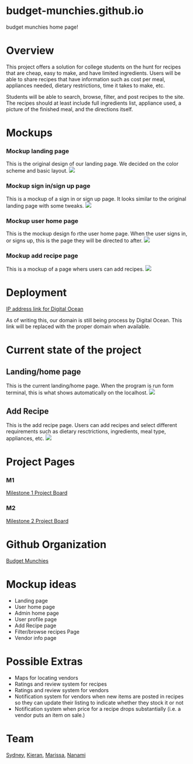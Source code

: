 # budget-munchies.github.io
budget munchies home page!

# Overview
This project offers a solution for college students on the hunt for recipes that are cheap, easy to make, and have limited ingredients. 
Users will be able to share recipes that have information such as cost per meal, appliances needed, dietary restrictions, time it takes to make, etc. 

Students will be able to search, browse, filter, and post recipes to the site. The recipes should at least include full ingredients list, appliance used, a picture of the finished meal, and the directions itself. 

# Mockups
### Mockup landing page
This is the original design of our landing page. We decided on the color scheme and basic layout. 
<img src="/land.png">

### Mockup sign in/sign up page
This is a mockup of a sign in or sign up page. It looks similar to the original landing page with some tweaks. 
<img src="/signin-signup.PNG">

### Mockup user home page
This is the mockup design fo rthe user home page. When the user signs in, or signs up, this is the page they will be directed to after. 
<img src="/user-home.PNG">

### Mockup add recipe page
This is a mockup of a page whers users can add recipes. 
<img src="/add-recipe.PNG">

# Deployment 

[IP address link for Digital Ocean](http://104.236.116.242/#/)

As of writing this, our domain is still being process by Digital Ocean. This link will be replaced with the proper domain when available.

# Current state of the project

## Landing/home page 
This is the current landing/home page. When the program is run form terminal, this is what shows automatically on the localhost. 
<img src="/landing2.jpg">

## Add Recipe
This is the add recipe page. Users can add recipes and select different requirements such as dietary resctrictions, ingredients, meal type, appliances, etc. 
<img src="/add.jpg">
  
# Project Pages

### M1
[Milestone 1 Project Board](https://github.com/budget-munchies/budget-munchies-project/projects/1)

### M2
[Milestone 2 Project Board](https://github.com/budget-munchies/budget-munchies-project/projects/2)

# Github Organization

[Budget Munchies](https://github.com/budget-munchies)

# Mockup ideas
* Landing page
* User home page
* Admin home page
* User profile page
* Add Recipe page
* Filter/browse recipes Page
* Vendor info page

# Possible Extras
* Maps for locating vendors
* Ratings and review system for recipes
* Ratings and review system for vendors
* Notification system for vendors when new items are posted in recipes so they can update their listing to indicate whether they stock it or not
* Notification system when price for a recipe drops substantially (i.e. a vendor puts an item on sale.)

# Team
[Sydney](https://sydney-c7.github.io), [Kieran](https://kieran-k.github.io), [Marissa](https://marissahalim.github.io), [Nanami](https://nakimoto.github.io)
